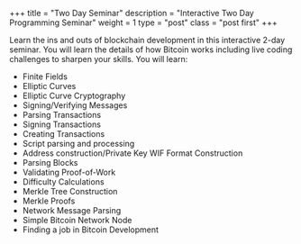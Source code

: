 +++
title = "Two Day Seminar"
description = "Interactive Two Day Programming Seminar"
weight = 1
type = "post"
class = "post first"
+++

Learn the ins and outs of blockchain development in this interactive 2-day seminar. You will learn the details of how Bitcoin works including live coding challenges to sharpen your skills. You will learn:

  * Finite Fields
  * Elliptic Curves
  * Elliptic Curve Cryptography
  * Signing/Verifying Messages
  * Parsing Transactions
  * Signing Transactions
  * Creating Transactions
  * Script parsing and processing
  * Address construction/Private Key WIF Format Construction
  * Parsing Blocks
  * Validating Proof-of-Work
  * Difficulty Calculations
  * Merkle Tree Construction
  * Merkle Proofs
  * Network Message Parsing
  * Simple Bitcoin Network Node
  * Finding a job in Bitcoin Development


